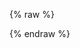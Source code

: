 {% raw %}
<script>
    window._trx = window._trx || [];
    window._trx.push({
        event: 'setAccount', account: '*** LA TUA AUTH KEY ***', country: '*** IL TUO CODICE NAZIONE A 2 LETTERE ISO (ad es. IT) ***'
    });
</script>
<script src="https://static.transactionale.com/trx/v2/trx.js" async="true"></script>
<script>
    window._trx.push(
        {
            'event' : 'trackTransaction',
            'transaction':{
                'id': "{{order.order_number}}",
                'subtotal': "{{order.subtotal_price | money_without_currency}}",
                'shipping': "{{order.shipping_price | money_without_currency}}",
                'discount': "{% for discount in order.discounts %} {{discount.total_amount | money_without_currency}}{% endfor %}" ,
                'total': "{{order.total_price | money_without_currency}}",
                'coupon': "{% for discount in order.discounts %} {{discount.code}} {% endfor %}" ,
                'currency': "{{shop.currency}}",
            },
            'items': [
                {% for line_item in order.line_items %}
                {
                    'id': "{{line_item.product.id}}",
                    'price': "{{line_item.product.price | money_without_currency}}",
                    'quantity': "{{line_item.quantity}}"
                },
                {% endfor %} ],
            'address':{
                'address': "{{order.billing_address.address1}}",
                'address2': "{{order.billing_address.address2}}",
                'city': "{{order.billing_address.city}}",
                'postalCode': "{{order.billing_address.zip}}",
                'country': "{{order.billing_address.country_code}}",
                'phone': "{{order.billing_address.phone}}",
            },
            'customer': {
                'firstName': "{{order.customer.first_name}}",
                'lastName': "{{order.customer.last_name}}",
                'company': "{{order.customer_address.company}}",
                'email': "{{order.customer.email}}",
                'optin' : "{{checkout.buyer_accepts_marketing}}",
            },
            "touchpointType": "auto"
        });
</script>
<div id="tr_touchpoint_container"></div>
{% endraw %}
